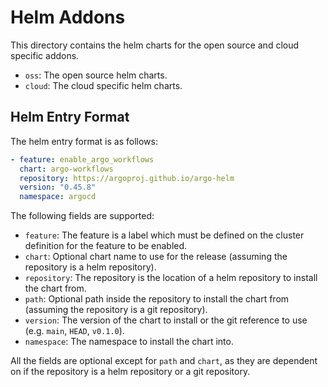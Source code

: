 # Helm Addons

This directory contains the helm charts for the open source and cloud specific addons.

- `oss`: The open source helm charts.
- `cloud`: The cloud specific helm charts.

## Helm Entry Format

The helm entry format is as follows:

```yaml
- feature: enable_argo_workflows
  chart: argo-workflows
  repository: https://argoproj.github.io/argo-helm
  version: "0.45.8"
  namespace: argocd
```

The following fields are supported:

- `feature`: The feature is a label which must be defined on the cluster definition for the feature to be enabled.
- `chart`: Optional chart name to use for the release (assuming the repository is a helm repository).
- `repository`: The repository is the location of a helm repository to install the chart from.
- `path`: Optional path inside the repository to install the chart from (assuming the repository is a git repository).
- `version`: The version of the chart to install or the git reference to use (e.g. `main`, `HEAD`, `v0.1.0`).
- `namespace`: The namespace to install the chart into.

All the fields are optional except for `path` and `chart`, as they are dependent on if the repository is a helm repository or a git repository.
